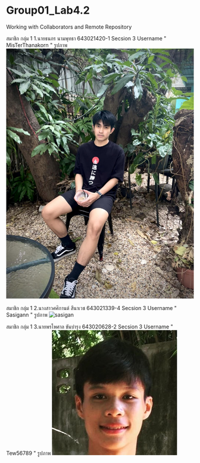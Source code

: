# Group01_Lab4.2
Working with Collaborators and Remote Repository

สมาชิก กลุ่ม 1
1.นายธนกร นามพุทธา 643021420-1 Secsion 3 Username " MisTerThanakorn "
รูปภาพ ![MisTerThanakorn](./media/Thanakorn.jpg)

สมาชิก กลุ่ม 1
2.นางสาวศศิกานต์ สีนาเวช 643021339-4 Secsion 3 Username " Sasigann "
รูปภาพ ![sasigan](https://github.com/MisTerThanakorn/Group01_Lab4.2/assets/137757344/d43c7446-23bd-4891-9ff3-a9170303aadb)

สมาชิก กลุ่ม 1
3.นายพรไพศาล ขันบำรุง 643020628-2 Secsion 3 Username " Tew56789 "
รูปภาพ ![pornpaisan](./media/pornpaisan.jpg)
